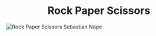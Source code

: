 <h1 align='center'>Rock Paper Scissors</h1>

![Rock Paper Scissors Sebastian Nope](https://i.imgur.com/E834dQl.jpg)
